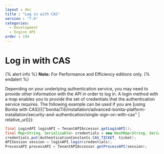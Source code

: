 ```yaml
---
layout : doc
title : "Log in with CAS"
version : "7.6"
categories:
  - Development
  - Engine API
order : 194
---
```

# Log in with CAS

{% alert info %}
**Note:** For Performance and Efficiency editions only.
{% endalert %}

Depending on your underlying authentication service, you may need to provide other information with the API in order to log in. A login method with a map enables you to provide the set of credentials that the authentication service requires. 
The following example can be used if you are [using Bonita with CAS]({{"bonita/7.6/installation/advanced-bonita-platform-installation/security-and-authentication/single-sign-on-with-cas" | relative_url}}):
```java
final LoginAPI loginAPI = TenantAPIAccessor.getLoginAPI();
final Map<String, Serializable> credentials = new HashMap<String, Serializable>();
credentials.put(AuthenticationConstants.CAS_TICKET, ticket);
APISession session = loginAPI.login(credentials);
ProcessAPI processAPI = TenantAPIAccessor.getProcessAPI(session);
```
